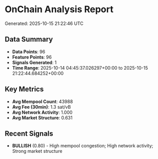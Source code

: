 # OnChain Analysis Report
Generated: 2025-10-15 21:22:46 UTC

## Data Summary
- **Data Points**: 96
- **Feature Points**: 96
- **Signals Generated**: 1
- **Time Range**: 2025-10-14 04:45:37.026297+00:00 to 2025-10-15 21:22:44.684252+00:00

## Key Metrics
- **Avg Mempool Count**: 43988
- **Avg Fee (30min)**: 1.3 sat/vB
- **Avg Network Activity**: 1.000
- **Avg Market Structure**: 0.631

## Recent Signals
- **BULLISH** (0.80) - High mempool congestion; High network activity; Strong market structure

